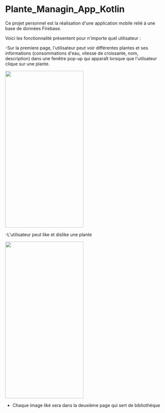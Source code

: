 # Plante_Managin_App_Kotlin

Ce projet personnel est la réalisation d'une application mobile relié à une base de données Firebase.

Voici les fonctionnalité présentent pour n'importe quel utilisateur :

-Sur la premiere page, l'utilisateur peut voir différentes plantes et ses informations (consommations d'eau, vitesse de croissante, nom, description) dans une
fenêtre pop-up qui apparaît lorsque que l'utilsateur clique sur une plante.


<a href="url"><img src="https://user-images.githubusercontent.com/90316879/155197779-46c7c907-cd51-4d2e-8917-30e5221710d1.jpg" align="center" height="500" width="250" ></a>


-L'utilisateur peut like et dislike une plante

<a href="url"><img src="https://user-images.githubusercontent.com/90316879/155198837-9bc53916-8609-4dae-ad14-3eae78849743.jpg" align="center" height="500" width="250" ></a>

- Chaque image liké sera dans la deuxième page qui sert de bibliothèque


